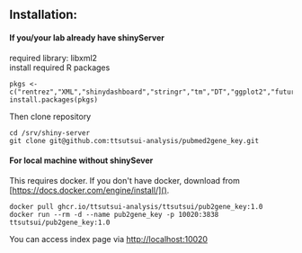 ## Installation:

#### If you/your lab already have shinyServer
required library: libxml2  
install required R packages

	pkgs <- c("rentrez","XML","shinydashboard","stringr","tm","DT","ggplot2","future","future.apply","progressr","pbapply","viridis","dplyr")  
	install.packages(pkgs)
	
Then clone repository  

	cd /srv/shiny-server
	git clone git@github.com:ttsutsui-analysis/pubmed2gene_key.git
	
#### For local machine without shinySever
This requires docker. If you don't have docker, download from [https://docs.docker.com/engine/install/]().  

	docker pull ghcr.io/ttsutsui-analysis/ttsutsui/pub2gene_key:1.0
	docker run --rm -d --name pub2gene_key -p 10020:3838 ttsutsui/pub2gene_key:1.0
You can access index page via [http://localhost:10020]()

